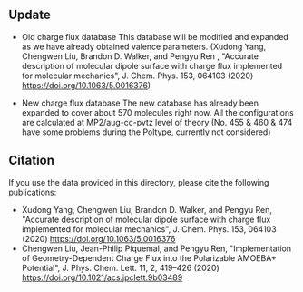 ## Update

* Old charge flux database
This database will be modified and expanded as we have already obtained valence parameters.
(Xudong Yang, Chengwen Liu, Brandon D. Walker, and Pengyu Ren , "Accurate description of molecular dipole surface with charge flux implemented for molecular mechanics", J. Chem. Phys. 153, 064103 (2020) https://doi.org/10.1063/5.0016376)

* New charge flux database
The new database has already been expanded to cover about 570 molecules right now. All the configurations are calculated at MP2/aug-cc-pvtz level of theory
(No. 455 & 460 & 474 have some problems during the Poltype, currently not considered)

## Citation

If you use the data provided in this directory, please cite the following publications:

* Xudong Yang, Chengwen Liu, Brandon D. Walker, and Pengyu Ren, "Accurate description of molecular dipole surface with charge flux implemented for molecular mechanics", J. Chem. Phys. 153, 064103 (2020) https://doi.org/10.1063/5.0016376
* Chengwen Liu, Jean-Philip Piquemal, and Pengyu Ren,  "Implementation of Geometry-Dependent Charge Flux into the Polarizable AMOEBA+ Potential", J. Phys. Chem. Lett. 11, 2, 419–426 (2020) https://doi.org/10.1021/acs.jpclett.9b03489
